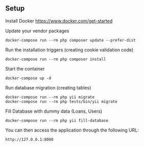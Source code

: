 
## Setup

Install Docker https://www.docker.com/get-started

Update your vendor packages

    docker-compose run --rm php composer update --prefer-dist
    
Run the installation triggers (creating cookie validation code)

    docker-compose run --rm php composer install    
    
Start the container

    docker-compose up -d
    
Run database migration (creating tables)

    docker-compose run --rm php yii migrate    
    docker-compose run --rm php tests/bin/yii migrate 
    
Fill Database with dummy data (Loans, Users)
 
    docker-compose run --rm php yii fill-database
        
You can then access the application through the following URL:

    http://127.0.0.1:8000



